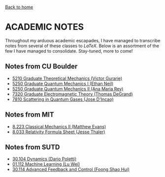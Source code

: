 [Back to home](https://reubenwangrongwen.github.io/)

# ACADEMIC NOTES

Throughout my arduous academic escapades, I have managed to transcribe notes from several of these classes to *LaTeX*. Below is an assortment of the few I have managed to consolidate. Stay-tuned, more to come!

## Notes from CU Boulder

* [5210 Graduate Theoretical Mechanics (Victor Gurarie)](./CU%20Boulder/5210%20Theoretical%20Mechanics.pdf)
* [5250 Graduate Quantum Mechanics I (Ethan Neil)](./CU%20Boulder/5250%20Graduate%20Quantum%20%20Mechanics%20I.pdf)
* [5250 Graduate Quantum Mechanics II (Ana Maria Rey)](./CU%20Boulder/5260%20Graduate%20Quantum%20%20Mechanics%20II.pdf)
* [7320 Graduate Electromagnetic Theory (Thomas DeGrand)](./CU%20Boulder/7320%20Graduate%20Electromagnetic%20Theory%20II.pdf)
* [7810 Scattering in Quantum Gases (Jose D'Incao)](./CU%20Boulder/7810%20Scattering%20in%20Quantum%20Gases.pdf)

## Notes from MIT

* [8.223 Classical Mechanics II (Matthew Evans)](./MIT/8.223%20Classical%20Mechanics%20II%20(MIT).pdf)
* [8.033 Relativity Formula Sheet (Jesse Thaler)](./MIT/8.033%20Relativity%20Formulas%20(MIT).pdf)

## Notes from SUTD

* [30.104 Dynamics (Dario Poletti)](./SUTD/30.104%20Dynamics%20(SUTD).pdf)
* [01.112 Machine Learning (Lu Wei)](./SUTD/01.112%20Machine%20Learning%20(SUTD).pdf)
* [30.114 Advanced Feedback and Control (Foong Shao Hui)](./SUTD/30.114%20Advanced%20Feedback%20and%20Control%20(SUTD).pdf)

